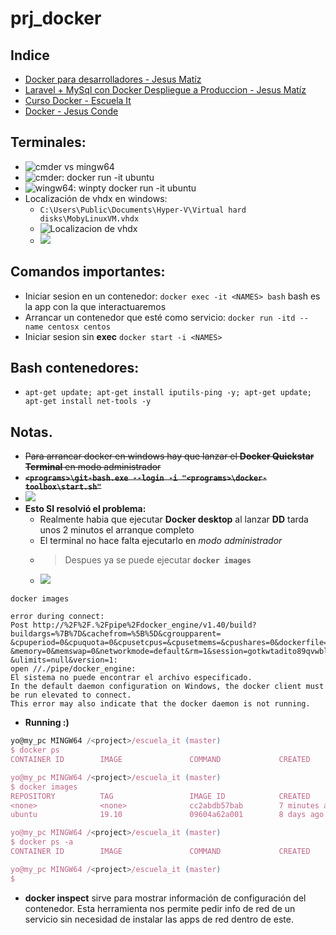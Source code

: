 # prj_docker

## Indice
- [Docker para desarrolladores - Jesus Matíz](https://github.com/eacevedof/prj_docker/tree/master/jesus_matiz_docker_para_dev#youtube-playlist---presentaci%C3%B3n-del-curso-docker-para-desarrolladores---jes%C3%BAs-matiz)
- [Laravel + MySql con Docker Despliegue a Produccion - Jesus Matíz](https://github.com/eacevedof/prj_docker/tree/master/jesus_matiz_laravel#youtube---laravel--mysql-con-docker-despliegue-a-produccion---jesus-mat%C3%ADz)
- [Curso Docker - Escuela It](https://github.com/eacevedof/prj_docker/tree/master/escuela_it#youtube---curso-docker)
- [Docker - Jesus Conde](https://github.com/eacevedof/prj_docker/tree/master/jesus_conde#youtube-playlist---curso-docker-jesus-conde)

## Terminales:
- ![cmder vs mingw64](https://trello-attachments.s3.amazonaws.com/5dea358db633626932c2649a/1090x576/be1d634911b74db9d7039ba4cf7c9113/image.png)
- ![cmder: docker run -it ubuntu](https://trello-attachments.s3.amazonaws.com/5dea358db633626932c2649a/657x184/a4e967fcbe8401bde66a60d3a2fc1e24/image.png)
- ![wingw64: winpty docker run -it ubuntu](https://trello-attachments.s3.amazonaws.com/5dea358db633626932c2649a/566x184/902a6736b2a63beb55200673da6049a9/image.png)
- Localización de vhdx en windows:
  - `C:\Users\Public\Documents\Hyper-V\Virtual hard disks\MobyLinuxVM.vhdx`
  - ![Localizacion de vhdx](https://trello-attachments.s3.amazonaws.com/5dea358db633626932c2649a/1026x701/5c79a086dc06f5885e0abd93d60a5eee/image.png)
  - ![](https://trello-attachments.s3.amazonaws.com/5dea358db633626932c2649a/995x122/00d1de2a9a060c74fd47db2a167c1f62/image.png)

## Comandos importantes:
- Iniciar sesion en un contenedor: `docker exec -it <NAMES> bash` bash es la app con la que interactuaremos
- Arrancar un contenedor que esté como servicio: `docker run -itd --name centosx centos`
- Iniciar sesion sin **exec** `docker start -i <NAMES>`

## Bash contenedores:
- `apt-get update; apt-get install iputils-ping -y; apt-get update; apt-get install net-tools -y`

## Notas.
- ~~Para arrancar docker en windows hay que lanzar el **Docker Quickstar Terminal** en modo administrador~~
- ~~**`<programs>\git-bash.exe --login -i "<programs>\docker-toolbox\start.sh"`**~~
- ![](https://trello-attachments.s3.amazonaws.com/5db43f16df811534517445ec/300x160/4fa986b5a080f668ffe7ca1332d1f509/image.png)
- **Esto SI resolvió el problema:**
  - Realmente habia que ejecutar **Docker desktop** al lanzar **DD** tarda unos 2 minutos el arranque completo
  - El terminal no hace falta ejecutarlo en *modo administrador*
  - > Despues ya se puede ejecutar **`docker images`**
  - ![](https://trello-attachments.s3.amazonaws.com/5db43f16df811534517445ec/708x149/ee3dca00349421676434dea9d82e791c/image.png)
```
docker images

error during connect: 
Post http://%2F%2F.%2Fpipe%2Fdocker_engine/v1.40/build?buildargs=%7B%7D&cachefrom=%5B%5D&cgroupparent=
&cpuperiod=0&cpuquota=0&cpusetcpus=&cpusetmems=&cpushares=0&dockerfile=Dockerfile&labels=%7B%7D
&memory=0&memswap=0&networkmode=default&rm=1&session=gotkwtadito89qvwblrm5qk7s&shmsize=0&target=
&ulimits=null&version=1: 
open //./pipe/docker_engine: 
El sistema no puede encontrar el archivo especificado. 
In the default daemon configuration on Windows, the docker client must be run elevated to connect. 
This error may also indicate that the docker daemon is not running.
```
- **Running :)**
```js
yo@my_pc MINGW64 /<project>/escuela_it (master)
$ docker ps
CONTAINER ID        IMAGE               COMMAND             CREATED             STATUS              PORTS               NAMES

yo@my_pc MINGW64 /<project>/escuela_it (master)
$ docker images
REPOSITORY          TAG                 IMAGE ID            CREATED             SIZE
<none>              <none>              cc2abdb57bab        7 minutes ago       159MB
ubuntu              19.10               09604a62a001        8 days ago          72.9MB

yo@my_pc MINGW64 /<project>/escuela_it (master)
$ docker ps -a
CONTAINER ID        IMAGE               COMMAND             CREATED             STATUS              PORTS               NAMES

yo@my_pc MINGW64 /<project>/escuela_it (master)
$
```
- **docker inspect** sirve para mostrar información de configuración del contenedor. Esta herramienta nos permite pedir info de red de un servicio sin necesidad de instalar las apps de red dentro de este.